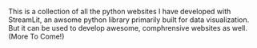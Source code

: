 This is a collection of all the python websites I have developed with StreamLit, an awsome python library primarily built for data visualization. But it can be used to develop awesome, comphrensive websites as well.
(More To Come!)
